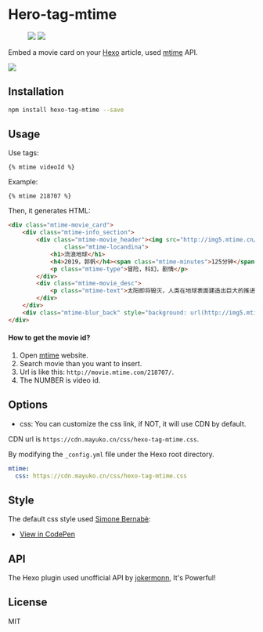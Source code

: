 # Hero-tag-mtime

<figure class="third">
	<img src="https://img.shields.io/npm/l/hexo-tag-mtime.svg" />
    <img src="https://img.shields.io/npm/v/hexo-tag-mtime.svg" />
</figure>

Embed a movie card on your [Hexo](https://hexo.io/) article, used [mtime](http://www.mtime.com/) API.

![](https://cdn.mayuko.cn/blog/20190315091034.png)

## Installation

```bash
npm install hexo-tag-mtime --save
```

## Usage

Use tags:

```
{% mtime videoId %}
```

Example:

```
{% mtime 218707 %}
```

Then, it generates HTML:

```html
<div class="mtime-movie_card">
    <div class="mtime-info_section">
        <div class="mtime-movie_header"><img src="http://img5.mtime.cn/mt/2019/01/30/152305.14999287_1280X720X2.jpg"
                class="mtime-locandina">
            <h1>流浪地球</h1>
            <h4>2019，郭帆</h4><span class="mtime-minutes">125分钟</span>
            <p class="mtime-type">冒险，科幻，剧情</p>
        </div>
        <div class="mtime-movie_desc">
            <p class="mtime-text">太阳即将毁灭，人类在地球表面建造出巨大的推进器，寻找新家园。然而宇宙之路危机四伏，为了拯救地球，为了人类能在漫长的2500年后抵达新的家园，流浪地球时代的年轻人挺身而出，展开争分夺秒的生死之战。</p>
        </div>
    </div>
    <div class="mtime-blur_back" style="background: url(http://img5.mtime.cn/pi/2018/03/30/185755.98495617_1280X720X2.jpg); no-repeat fixed;background-size: cover;"></div>
</div>
```

#### How to get the movie id?

1. Open [mtime](http://www.mtime.com/) website.
2. Search movie than you want to insert.
3. Url is like this: `http://movie.mtime.com/218707/`.
4. The  NUMBER is video id.

## Options

- css: You can customize the css link, if NOT, it will use CDN by default.

CDN url is `https://cdn.mayuko.cn/css/hexo-tag-mtime.css`.

By modifying the `_config.yml` file under the Hexo root directory.

```yaml
mtime:
  css: https://cdn.mayuko.cn/css/hexo-tag-mtime.css
```

## Style

The default css style used [Simone Bernabè](https://codepen.io/simoberny/):

- [View in CodePen](https://codepen.io/simoberny/pen/WMMqwL)

## API

The Hexo plugin used unofficial API by [jokermonn](https://github.com/jokermonn/-Api/), It's Powerful! 

## License

MIT